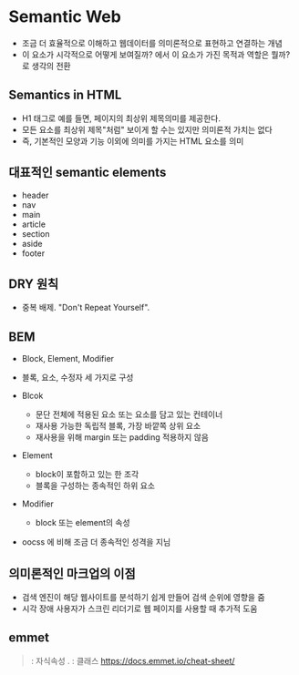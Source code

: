 # Semantic Web
- 조금 더 효율적으로 이해하고 웹데이터를 의미론적으로 표현하고 연결하는 개념
- 이 요소가 시각적으로 어떻게 보여질까? 에서 이 요소가 가진 목적과 역할은 뭘까? 로 생각의 전환

## Semantics in HTML
- H1 태그로 예를 들면, 페이지의 최상위 제목의미를 제공한다. 
- 모든 요소를 최상위 제목"처럼" 보이게 할 수는 있지만 의미론적 가치는 없다
- 즉, 기본적인 모양과 기능 이외에 의미를 가지는 HTML 요소를 의미

## 대표적인 semantic elements
- header
- nav
- main
- article
- section
- aside
- footer

## DRY 원칙
- 중복 배제. "Don't Repeat Yourself". 

## BEM
- Block, Element, Modifier
- 블록, 요소, 수정자 세 가지로 구성
- Blcok
  - 문단 전체에 적용된 요소 또는 요소를 담고 있는 컨테이너
  - 재사용 가능한 독립적 블록, 가장 바깥쪽 상위 요소
  - 재사용을 위해 margin 또는 padding 적용하지 않음
- Element
  - block이 포함하고 있는 한 조각
  - 블록을 구성하는 종속적인 하위 요소
- Modifier
  - block 또는 element의 속성

- oocss 에 비해 조금 더 종속적인 성격을 지님

## 의미론적인 마크업의 이점
- 검색 엔진이 해당 웹사이트를 분석하기 쉽게 만들어 검색 순위에 영향을 줌
- 시각 장애 사용자가 스크린 리더기로 웹 페이지를 사용할 때 추가적 도움

## emmet
> : 자식속성
. : 클래스
https://docs.emmet.io/cheat-sheet/